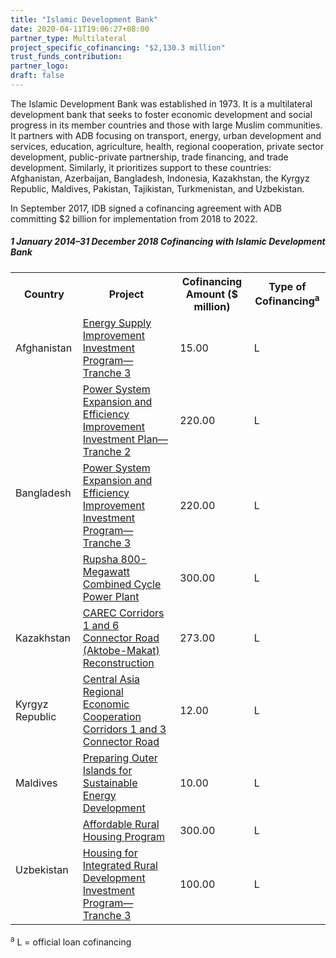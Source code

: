 ```yaml
---
title: "Islamic Development Bank"
date: 2020-04-11T19:06:27+08:00
partner_type: Multilateral
project_specific_cofinancing: "$2,130.3 million"
trust_funds_contribution: 
partner_logo:
draft: false
---
```


The Islamic Development Bank was established in 1973. It is a multilateral development bank that seeks to foster economic development and social progress in its member countries and those with large Muslim communities. It partners with ADB focusing on transport, energy, urban development and services, education, agriculture, health, regional cooperation, private sector development, public-private partnership, trade financing, and trade development. Similarly, it prioritizes support to these countries: Afghanistan, Azerbaijan, Bangladesh, Indonesia, Kazakhstan, the Kyrgyz Republic, Maldives, Pakistan, Tajikistan, Turkmenistan, and Uzbekistan. 

In September 2017, IDB signed a cofinancing agreement with ADB committing $2 billion for implementation from 2018 to 2022. 

##### _1 January 2014–31 December 2018_ Cofinancing with Islamic Development Bank

<table class="table">

<tr>
<th>Country</th>
<th>Project</th>
<th>Cofinancing Amount ($ million)</th>
<th>Type of Cofinancing<sup>a</sup></th>
</tr>
<tr>
<td>Afghanistan</td>
<td><a href="https://www.adb.org/projects/47282-005/main" target="_blank">Energy
Supply Improvement Investment Program—Tranche 3</a></td>
<td>15.00 </td>
<td>L</td>
</tr>
<tr>
<td rowspan="3">Bangladesh</td>
<td><a href="https://www.adb.org/projects/42378-016/main" target="_blank">Power
System Expansion and Efficiency Improvement Investment Plan—Tranche 2</a></td>
<td>220.00 </td>
<td>L</td>
</tr>
<tr>
<td><a href="https://www.adb.org/projects/42378-017/main" target="_blank">Power System Expansion and Efficiency Improvement Investment Program—Tranche 3</a></td>
<td>220.00 </td>
<td>L</td>
</tr>
<tr>
<td><a href="https://www.adb.org/projects/50161-003/main" target="_blank">Rupsha 800-Megawatt Combined Cycle Power Plant</a></td>
<td>300.00 </td>
<td>L</td>
</tr>
<tr>
<td>Kazakhstan</td>
<td><a href="https://www.adb.org/projects/48424-002/main" target="_blank">CAREC Corridors 1 and 6 Connector Road (Aktobe-Makat) Reconstruction</a></td>
<td>273.00 </td>
<td>L</td>
</tr>
<tr>
<td>Kyrgyz Republic</td>
<td><a href="https://www.adb.org/projects/48401-007/main" target="_blank">Central Asia Regional Economic Cooperation Corridors 1 and 3 Connector Road</a></td>
<td>12.00 </td>
<td>L</td>
</tr>
<tr>
<td>Maldives</td>
<td><a href="https://www.adb.org/projects/46122-003/main" target="_blank">Preparing Outer Islands for Sustainable Energy Development</a></td>
<td>10.00 </td>
<td>L</td>
</tr>
<tr>
<td rowspan="2">Uzbekistan</td>
<td><a href="https://www.adb.org/projects/50022-002/main" target="_blank">Affordable Rural Housing Program</a></td>
<td>300.00 </td>
<td>L</td>
</tr>
<tr>
<td><a href="https://www.adb.org/projects/44318-026/main" target="_blank">Housing for Integrated Rural Development Investment Program—Tranche 3</a></td>
<td>100.00 </td>
<td>L</td>
</tr>
</table>

<p class="dr-footnote"><sup>a</sup> L = official loan cofinancing</p>